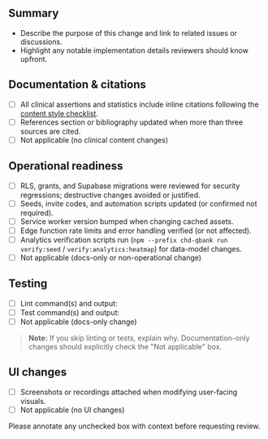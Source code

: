 ## Summary
- Describe the purpose of this change and link to related issues or discussions.
- Highlight any notable implementation details reviewers should know upfront.

## Documentation & citations
- [ ] All clinical assertions and statistics include inline citations following the [content style checklist](../docs/documentation-content-style-checklist.md).
- [ ] References section or bibliography updated when more than three sources are cited.
- [ ] Not applicable (no clinical content changes)

## Operational readiness
- [ ] RLS, grants, and Supabase migrations were reviewed for security regressions; destructive changes avoided or justified.
- [ ] Seeds, invite codes, and automation scripts updated (or confirmed not required).
- [ ] Service worker version bumped when changing cached assets.
- [ ] Edge function rate limits and error handling verified (or not affected).
- [ ] Analytics verification scripts run (`npm --prefix chd-qbank run verify:seed` / `verify:analytics:heatmap`) for data-model changes.
- [ ] Not applicable (docs-only or non-operational change)

## Testing
- [ ] Lint command(s) and output:
- [ ] Test command(s) and output:
- [ ] Not applicable (docs-only change)

> **Note:** If you skip linting or tests, explain why. Documentation-only changes should explicitly check the "Not applicable" box.

## UI changes
- [ ] Screenshots or recordings attached when modifying user-facing visuals.
- [ ] Not applicable (no UI changes)

Please annotate any unchecked box with context before requesting review.

